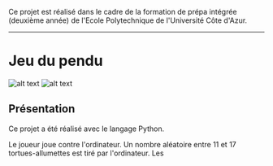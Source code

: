 Ce projet est réalisé dans le cadre de la formation de prépa intégrée (deuxième année) de l'Ecole Polytechnique de l'Université Côte d'Azur.
***
# Jeu du pendu
![alt text](https://github.com/JulienChoukroun/WEB/blob/master/Images/pageAccueil.PNG "Page d'accueil")
![alt text](https://github.com/JulienChoukroun/WEB/blob/master/Images/pageJeu.PNG "Page de jeu")
## Présentation
Ce projet a été réalisé avec le langage Python.

Le joueur joue contre l'ordinateur.
Un nombre aléatoire entre 11 et 17 tortues-allumettes est tiré par l'ordinateur. Les
